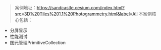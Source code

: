 > 案例地址：https://sandcastle.cesium.com/index.html?src=3D%20Tiles%201.1%20Photogrammetry.html&label=All
本案例核心包括：
- 分屏显示
- 性能测试
- 图元管理PrimitiveCollection

```js

```
